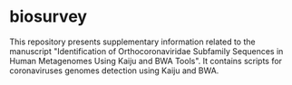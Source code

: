 # biosurvey

This repository presents supplementary information related to the manuscript "Identification of Orthocoronaviridae Subfamily Sequences in Human Metagenomes Using Kaiju and BWA Tools". It contains scripts for coronaviruses genomes detection using Kaiju and BWA.
